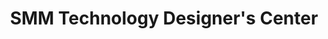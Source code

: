 ---
title: "SMM Technology Designer's Center"
url: /manila/smm-technology-designers-center-t-alonzo-street/
shop: hardware
---